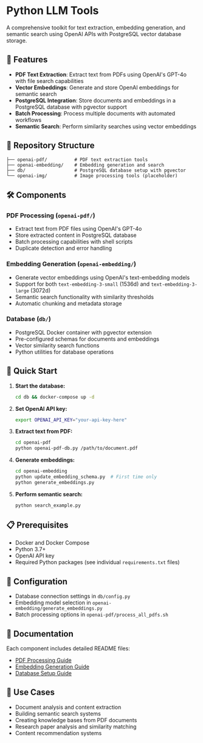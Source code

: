 # Python LLM Tools

A comprehensive toolkit for text extraction, embedding generation, and semantic search using OpenAI APIs with PostgreSQL vector database storage.

## 🚀 Features

- **PDF Text Extraction**: Extract text from PDFs using OpenAI's GPT-4o with file search capabilities
- **Vector Embeddings**: Generate and store OpenAI embeddings for semantic search
- **PostgreSQL Integration**: Store documents and embeddings in a PostgreSQL database with pgvector support
- **Batch Processing**: Process multiple documents with automated workflows
- **Semantic Search**: Perform similarity searches using vector embeddings

## 📁 Repository Structure

```
├── openai-pdf/          # PDF text extraction tools
├── openai-embedding/    # Embedding generation and search
├── db/                  # PostgreSQL database setup with pgvector
└── openai-img/          # Image processing tools (placeholder)
```

## 🛠 Components

### PDF Processing (`openai-pdf/`)
- Extract text from PDF files using OpenAI's GPT-4o
- Store extracted content in PostgreSQL database
- Batch processing capabilities with shell scripts
- Duplicate detection and error handling

### Embedding Generation (`openai-embedding/`)
- Generate vector embeddings using OpenAI's text-embedding models
- Support for both `text-embedding-3-small` (1536d) and `text-embedding-3-large` (3072d)
- Semantic search functionality with similarity thresholds
- Automatic chunking and metadata storage

### Database (`db/`)
- PostgreSQL Docker container with pgvector extension
- Pre-configured schemas for documents and embeddings
- Vector similarity search functions
- Python utilities for database operations

## 🚀 Quick Start

1. **Start the database:**
   ```bash
   cd db && docker-compose up -d
   ```

2. **Set OpenAI API key:**
   ```bash
   export OPENAI_API_KEY="your-api-key-here"
   ```

3. **Extract text from PDF:**
   ```bash
   cd openai-pdf
   python openai-pdf-db.py /path/to/document.pdf
   ```

4. **Generate embeddings:**
   ```bash
   cd openai-embedding
   python update_embedding_schema.py  # First time only
   python generate_embeddings.py
   ```

5. **Perform semantic search:**
   ```bash
   python search_example.py
   ```

## 📋 Prerequisites

- Docker and Docker Compose
- Python 3.7+
- OpenAI API key
- Required Python packages (see individual `requirements.txt` files)

## 🔧 Configuration

- Database connection settings in `db/config.py`
- Embedding model selection in `openai-embedding/generate_embeddings.py`
- Batch processing options in `openai-pdf/process_all_pdfs.sh`

## 📖 Documentation

Each component includes detailed README files:
- [PDF Processing Guide](openai-pdf/README-DB.md)
- [Embedding Generation Guide](openai-embedding/README.md)
- [Database Setup Guide](db/README.md)

## 🎯 Use Cases

- Document analysis and content extraction
- Building semantic search systems
- Creating knowledge bases from PDF documents
- Research paper analysis and similarity matching
- Content recommendation systems
